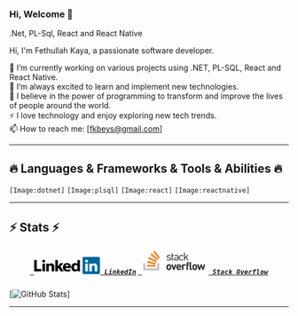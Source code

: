 ### Hi, Welcome 👋
.Net, PL-Sql, React and React Native 


  Hi, I'm Fethullah Kaya, a passionate software developer.

🔭 I’m currently working on various projects using .NET, PL-SQL, React and React Native.   
🌱 I’m always excited to learn and implement new technologies.   
💼 I believe in the power of programming to transform and improve the lives of people around the world.   
⚡ I love technology and enjoy exploring new tech trends.   
📫 How to reach me: [fkbeys@gmail.com]  
* * * 
## 🔥 Languages & Frameworks & Tools & Abilities 🔥 
`[Image:dotnet]` `[Image:plsql]` `[Image:react]` `[Image:reactnative]` 
* * * 
## ⚡ Stats ⚡
 <h5 align="center">
    <code><a href="https://www.linkedin.com/in/fkbeys/" target="_f" title="LinkedIn Profile"> <img width="120" src="LinkedIn_Logo.svg.png"> LinkedIn</a></code> 
    <code><a href="https://stackoverflow.com/users/6911431/fethullah-kaya" target="_t" title="Stack Overflow Profile"> <img width="120" src="stackoverflow-ar21.png"> Stack Overflow</a></code>
  </h5>
  

[![GitHub Stats](https://github-readme-stats.vercel.app/api?username=fkbeys&show_icons=true&theme=dark)]


* * *
  
